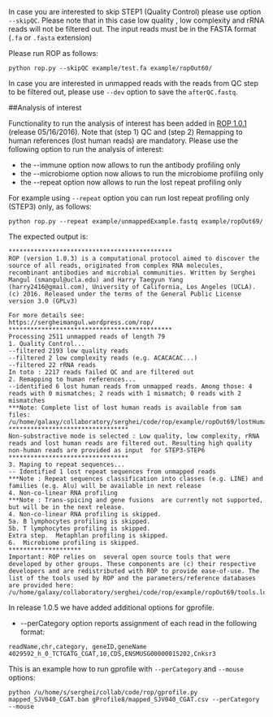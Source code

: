 In case you are interested to skip STEP1 (Quality Control) please use option `--skipQC`. Please note that in this case low quality , low complexity and rRNA reads will not be filtered out. The input reads must be in the FASTA format (`.fa`  or `.fasta` extension)

Please run ROP as follows:

```
python rop.py --skipQC example/test.fa example/ropOut60/
```


In case you are interested in unmapped reads with the reads from QC step to be filtered out, please use `--dev` option to save the `afterQC.fastq`.  

##Analysis of interest 

Functionality to run the analysis of interest has been added in [ROP  1.0.1](https://sourceforge.net/projects/rop2/files/) (release 05/16/2016). Note that (step 1) QC and  (step 2) Remapping to human references (lost human reads) are mandatory. Please use the following option to run the analysis of interest:

* the --immune option now allows to run the antibody profiling only
* the --microbiome option now allows to run the microbiome profiling only
* the --repeat option now allows to run the lost repeat profiling only

For example using `--repeat` option you can run lost repeat profiling only (STEP3) only, as follows:

```
python rop.py --repeat example/unmappedExample.fastq example/ropOut69/
```

The expected output is:

```
*********************************************
ROP (version 1.0.3) is a computational protocol aimed to discover the source of all reads, originated from complex RNA molecules, recombinant antibodies and microbial communities. Written by Serghei Mangul (smangul@ucla.edu) and Harry Taegyun Yang (harry2416@gmail.com), University of California, Los Angeles (UCLA). (c) 2016. Released under the terms of the General Public License version 3.0 (GPLv3)

For more details see:
https://sergheimangul.wordpress.com/rop/
*********************************************
Processing 2511 unmapped reads of length 79
1. Quality Control...
--filtered 2193 low quality reads
--filtered 2 low complexity reads (e.g. ACACACAC...)
--filtered 22 rRNA reads
In toto : 2217 reads failed QC and are filtered out
2. Remapping to human references...
--identified 6 lost human reads from unmapped reads. Among those: 4 reads with 0 mismatches; 2 reads with 1 mismatch; 0 reads with 2 mismatches
***Note: Complete list of lost human reads is available from sam files: /u/home/galaxy/collaboratory/serghei/code/rop/example/ropOut69/lostHumanReads/unmappedExample_genome.sam,/u/home/galaxy/collaboratory/serghei/code/rop/example/ropOut69/lostHumanReads/unmappedExample_transcriptome.sam
*********************************
Non-substractive mode is selected : Low quality, low complexity, rRNA reads and lost human reads are filtered out. Resulting high quality non-human reads are provided as input  for STEP3-STEP6
*********************************
3. Maping to repeat sequences...
-- Identified 1 lost repeat sequences from unmapped reads
***Note : Repeat sequences classification into classes (e.g. LINE) and families (e.g. Alu) will be available in next release
4. Non-co-linear RNA profiling
***Note : Trans-spicing and gene fusions  are currently not supported, but will be in the next release.
4. Non-co-linear RNA profiling is skipped.
5a. B lymphocytes profiling is skipped.
5b. T lymphocytes profiling is skipped.
Extra step.  Metaphlan profiling is skipped.
6.  Microbiome profiling is skipped.
********************
Important: ROP relies on  several open source tools that were developed by other groups. These components are (c) their respective developers and are redistributed with ROP to provide ease-of-use. The list of the tools used by ROP and the parameters/reference databases are provided here: /u/home/galaxy/collaboratory/serghei/code/rop/example/ropOut69/tools.log 
```


In release 1.0.5 we have added additional options for gprofile. 

* --perCategory option reports assignment of each read in the following format:

```
readName,chr,category, geneID,geneName
4029592_h_0_TCTGATG_CGAT,10,CDS,ENSMUSG00000015202,Cnksr3
```

This is an example how to run gprofile with `--perCategory` and `--mouse` options:

```
python /u/home/s/serghei/collab/code/rop/gprofile.py mapped_SJV040_CGAT.bam gProfile8/mapped_SJV040_CGAT.csv --perCategory --mouse
``` 
